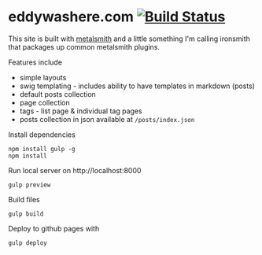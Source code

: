 # eddywashere.com [![Build Status](http://img.shields.io/travis/eddywashere/eddywashere.com/master.svg)](https://travis-ci.org/eddywashere/eddywashere.com)

This site is built with [metalsmith](http://www.metalsmith.io/) and a little something I'm calling ironsmith that packages up common metalsmith plugins.

Features include

- simple layouts
- swig templating - includes ability to have templates in markdown (posts)
- default posts collection
- page collection
- tags - list page & individual tag pages
- posts collection in json available at `/posts/index.json`

Install dependencies

```
npm install gulp -g
npm install
```

Run local server on http://localhost:8000

```
gulp preview
```

Build files

```
gulp build
```

Deploy to github pages with

```
gulp deploy
```